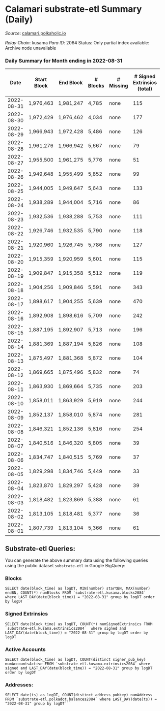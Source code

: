 # Calamari substrate-etl Summary (Daily)

_Source_: [calamari.polkaholic.io](https://calamari.polkaholic.io)

*Relay Chain*: kusama
*Para ID*: 2084
Status: Only partial index available: Archive node unavailable


### Daily Summary for Month ending in 2022-08-31


| Date | Start Block | End Block | # Blocks | # Missing | # Signed Extrinsics (total) | # Active Accounts | # Addresses with Balances | # Events | # Transfers | # XCM Transfers In | # XCM Transfers Out |
| ---- | ----------- | --------- | -------- | --------- | --------------------------- | ----------------- | ------------------------- | -------- | ----------- | ------------------ | ------------------- |
| 2022-08-31 | 1,976,463 | 1,981,247 | 4,785 | none  | 115 | 70 | 26,606 | 15,166 | 61 ($217,781) | 1 ($1,354.38) |   |
| 2022-08-30 | 1,972,429 | 1,976,462 | 4,034 | none  | 177 | 130 | 26,604 | 13,404 | 82 ($16,266.21) | 2 ($557.48) | 6 ($27.65) |
| 2022-08-29 | 1,966,943 | 1,972,428 | 5,486 | none  | 126 | 87 | 26,608 | 12,010 | 88 ($447,679) | 3 ($273.47) |   |
| 2022-08-28 | 1,961,276 | 1,966,942 | 5,667 | none  | 79 | 34 | 26,601 | 26,708 | 4,721 ($459,845) |   | 4 ($401.31) |
| 2022-08-27 | 1,955,500 | 1,961,275 | 5,776 | none  | 51 | 32 | 23,835 | 11,882 | 32 ($407,683) | 3 ($641.29) | 1 ($43.76) |
| 2022-08-26 | 1,949,648 | 1,955,499 | 5,852 | none  | 99 | 55 | 23,833 | 12,334 | 45 ($386,731) | 3 ($3.57) | 5 ($90.88) |
| 2022-08-25 | 1,944,005 | 1,949,647 | 5,643 | none  | 133 | 79 | 23,831 | 12,087 | 52 ($188,085) |   | 1 ($38.72) |
| 2022-08-24 | 1,938,289 | 1,944,004 | 5,716 | none  | 86 | 54 | 23,833 | 11,982 | 43 ($193,058) | 1 ($1.69) | 5 ($680.46) |
| 2022-08-23 | 1,932,536 | 1,938,288 | 5,753 | none  | 111 | 68 | 23,826 | 12,183 | 52 ($371,554) |   | 3 ($351.20) |
| 2022-08-22 | 1,926,746 | 1,932,535 | 5,790 | none  | 118 | 65 | 23,820 | 12,339 | 72 ($96,267.01) | 1 ($6,145.88) | 7 ($1,441.52) |
| 2022-08-21 | 1,920,960 | 1,926,745 | 5,786 | none  | 127 | 72 | 23,815 | 12,380 | 69 ($28,407.38) |   | 3 ($1,026.75) |
| 2022-08-20 | 1,915,359 | 1,920,959 | 5,601 | none  | 115 | 72 | 23,831 | 11,923 | 65 ($71,228.99) | 3 ($1,055.19) | 2 ($228.29) |
| 2022-08-19 | 1,909,847 | 1,915,358 | 5,512 | none  | 119 | 66 | 23,829 | 11,762 | 70 ($17,700.07) | 1 ($33.58) | 2 ($590.87) |
| 2022-08-18 | 1,904,256 | 1,909,846 | 5,591 | none  | 343 | 193 | 23,823 | 13,342 | 186 ($110,665) | 7 ($456.71) | 10 ($1,263.98) |
| 2022-08-17 | 1,898,617 | 1,904,255 | 5,639 | none  | 470 | 278 | 23,794 | 14,208 | 254 ($82,235.62) |   | 6 ($879.77) |
| 2022-08-16 | 1,892,908 | 1,898,616 | 5,709 | none  | 242 | 115 | 23,780 | 12,906 | 138 ($91,218.39) | 1 ($307.74) | 5 ($1,465.43) |
| 2022-08-15 | 1,887,195 | 1,892,907 | 5,713 | none  | 196 | 106 | 23,765 | 12,683 | 126 ($77,294.47) | 13 ($2,400.93) | 7 ($647.01) |
| 2022-08-14 | 1,881,369 | 1,887,194 | 5,826 | none  | 108 | 76 | 23,752 | 12,332 | 46 ($5,028.27) | 1 ($26.10) | 2 ($585.17) |
| 2022-08-13 | 1,875,497 | 1,881,368 | 5,872 | none  | 104 | 58 | 23,743 | 12,417 | 57 ($5,111.50) | 7 ($960.24) | 5 ($613.05) |
| 2022-08-12 | 1,869,665 | 1,875,496 | 5,832 | none  | 74 | 50 | 23,735 | 12,150 | 35 ($13,746.53) | 3 ($499.30) | 4 ($600.24) |
| 2022-08-11 | 1,863,930 | 1,869,664 | 5,735 | none  | 203 | 135 | 23,729 | 12,755 | 94 ($11,300.25) | 2 ($283.22) | 18 ($3,286.92) |
| 2022-08-10 | 1,858,011 | 1,863,929 | 5,919 | none  | 244 | 144 | 23,719 | 13,419 | 55 ($23,015.76) | 3 ($7,679.84) | 39 ($9,501.24) |
| 2022-08-09 | 1,852,137 | 1,858,010 | 5,874 | none  | 281 | 157 | 23,710 | 13,569 | 103 ($13,876.46) | 4 ($2,234.17) | 29 ($5,833.00) |
| 2022-08-08 | 1,846,321 | 1,852,136 | 5,816 | none  | 254 | 171 | 23,690 | 13,214 | 102 ($23,137.07) |   | 3 ($40.89) |
| 2022-08-07 | 1,840,516 | 1,846,320 | 5,805 | none  | 39 | 30 | 23,669 | 11,848 | 11 ($1,449.12) |   |   |
| 2022-08-06 | 1,834,747 | 1,840,515 | 5,769 | none  | 37 | 30 | 23,667 | 11,758 | 15 ($21,961.99) |   |   |
| 2022-08-05 | 1,829,298 | 1,834,746 | 5,449 | none  | 33 | 25 | 23,667 | 11,113 | 17 ($39,872.02) |   | 2 ($23.26) |
| 2022-08-04 | 1,823,870 | 1,829,297 | 5,428 | none  | 39 | 31 | 23,663 | 11,108 | 23 ($5,986.16) |   | 3 ($10,498.37) |
| 2022-08-03 | 1,818,482 | 1,823,869 | 5,388 | none  | 61 | 41 | 23,659 | 11,168 | 47 ($25,250.94) |   |   |
| 2022-08-02 | 1,813,105 | 1,818,481 | 5,377 | none  | 36 | 27 | 23,647 | 10,984 | 21 ($4,108.21) |   | 1 ($0.13) |
| 2022-08-01 | 1,807,739 | 1,813,104 | 5,366 | none  | 61 | 36 | 23,643 | 11,114 | 30 ($7,032.24) | 1 ($0.051) | 1 ($0.13) |

## Substrate-etl Queries:
You can generate the above summary data using the following queries using the public dataset `substrate-etl` in Google BigQuery:


### Blocks
```
SELECT date(block_time) as logDT, MIN(number) startBN, MAX(number) endBN, COUNT(*) numBlocks FROM `substrate-etl.kusama.blocks2084`  where LAST_DAY(date(block_time)) = "2022-08-31" group by logDT order by logDT
```


### Signed Extrinsics
```
SELECT date(block_time) as logDT, COUNT(*) numSignedExtrinsics FROM `substrate-etl.kusama.extrinsics2084`  where signed and LAST_DAY(date(block_time)) = "2022-08-31" group by logDT order by logDT
```


### Active Accounts
```
SELECT date(block_time) as logDT, COUNT(distinct signer_pub_key) numAccountsActive FROM `substrate-etl.kusama.extrinsics2084` where signed and LAST_DAY(date(block_time)) = "2022-08-31" group by logDT order by logDT
```


### Addresses:
```
SELECT date(ts) as logDT, COUNT(distinct address_pubkey) numAddress FROM `substrate-etl.polkadot.balances2084` where LAST_DAY(date(ts)) = "2022-08-31" group by logDT```

